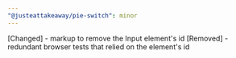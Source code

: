 ```yaml
---
"@justeattakeaway/pie-switch": minor
---
```


[Changed] - markup to remove the Input element's id
[Removed] - redundant browser tests that relied on the element's id
